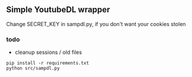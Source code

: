 ## Simple YoutubeDL wrapper 

Change SECRET_KEY in sampdl.py, if you don't want your cookies stolen

### todo

* cleanup sessions / old files

```
pip install -r requirements.txt
python src/sampdl.py
```